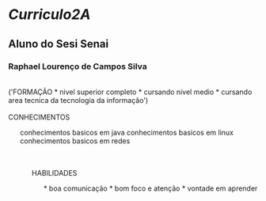 # <i> Curriculo2A </i>
## Aluno do Sesi Senai
### <b> Raphael Lourenço de Campos Silva </b>

<br />
('FORMAÇÃO
* nivel superior completo
* cursando nivel medio 
* cursando area tecnica da tecnologia da informação')
<br />

<br />
CONHECIMENTOS
<ol>
conhecimentos basicos em java
conhecimentos basicos em linux
conhecimentos basicos em redes
<ol>
<br />

<br />
HABILIDADES 
<ol>
* boa comunicação 
* bom foco e atenção 
* vontade em aprender 
<br />
